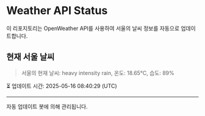 
# Weather API Status

이 리포지토리는 OpenWeather API를 사용하여 서울의 날씨 정보를 자동으로 업데이트합니다.

## 현재 서울 날씨
> 서울의 현재 날씨: heavy intensity rain, 온도: 18.65°C, 습도: 89%

⏳ 업데이트 시간: 2025-05-16 08:40:29 (UTC)

---
자동 업데이트 봇에 의해 관리됩니다.
